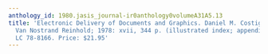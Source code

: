 ```yaml
---
anthology_id: 1980.jasis_journal-ir0anthology0volumeA31A5.13
title: 'Electronic Delivery of Documents and Graphics. Daniel M. Costigan. New York:
  Van Nostrand Reinhold; 1978: xvii, 344 p. (illustrated index; appendix). ISBN 0-442-80036-3.
  LC 78-8166. Price: $21.95'
---
```

